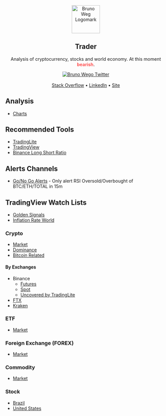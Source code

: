 <!-- markdownlint-disable MD033 MD041 -->

<div align="center">
  <a href="https://brunowego.com">
    <img src="https://assets.brunowego.com/images/logomark/any.svg" width="88" alt="Bruno Weg Logomark">
  </a>
  <h2>Trader</h2>
</div>

<p align="center">Analysis of cryptocurrency, stocks and world economy. At this moment <strong style="color:#ff5252;">bearish</strong>.</p>

<div align="center">
  <a href="https://twitter.com/brunowego">
    <img src="https://img.shields.io/twitter/follow/brunowego?label=brunowego&style=flat&logo=twitter&color=1DA1F2" alt="Bruno Wego Twitter">
  </a>
</div>

<br />

<div align="center">
  <a href="https://stackoverflow.com/users/4173913/bruno-wego">Stack Overflow</a>
  •
  <a href="https://linkedin.com/in/brunowego/">LinkedIn</a>
  •
  <a href="https://brunowego.com">Site</a>
</div>

## Analysis

- [Charts](/charts/README.md)

## Recommended Tools

- [TradingLite](https://www.tradinglite.com/join?ref=brunowego)
- [TradingView](https://www.tradingview.com/gopro/?share_your_love=brunowego)
- [Binance Long Short Ratio](https://toplsr.netlify.app/)

## Alerts Channels

- [Go/No Go Alerts](https://t.me/+976DuksyEhNiMDk5) - Only alert RSI Oversold/Overbought of BTC/ETH/TOTAL in 15m

## TradingView Watch Lists

- [Golden Signals](https://www.tradingview.com/watchlists/81469463/)
- [Inflation Rate World](https://www.tradingview.com/watchlists/78413643/)

### Crypto

- [Market](https://www.tradingview.com/watchlists/80431197/)
- [Dominance](https://www.tradingview.com/watchlists/81226110/)
- [Bitcoin Related](https://www.tradingview.com/watchlists/78380983/)

#### By Exchanges

- Binance
  - [Futures](https://www.tradingview.com/watchlists/78782353/)
  - [Spot](https://www.tradingview.com/watchlists/68716856/)
  - [Uncovered by TradingLite](https://www.tradingview.com/watchlists/82792633/)
- [FTX](https://www.tradingview.com/watchlists/82450015/)
- [Kraken](https://www.tradingview.com/watchlists/82356212/)

### ETF

- [Market](https://www.tradingview.com/watchlists/78212892/)

### Foreign Exchange (FOREX)

- [Market](https://www.tradingview.com/watchlists/78782324/)

### Commodity

- [Market](https://www.tradingview.com/watchlists/78859444/)

### Stock

- [Brazil](https://www.tradingview.com/watchlists/79830126/)
- [United States](https://www.tradingview.com/watchlists/77514394/)
